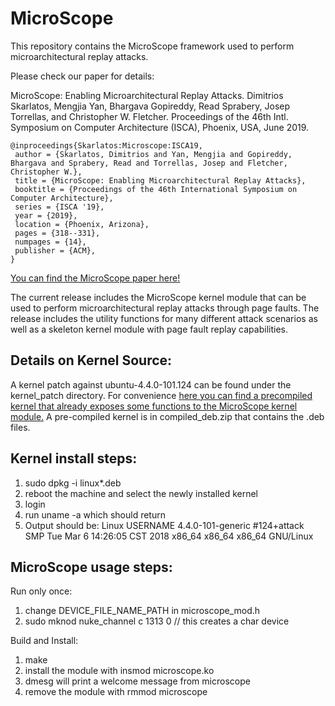 # MicroScope
This repository contains the MicroScope framework used to perform microarchitectural replay attacks.

Please check our paper for details:


MicroScope: Enabling Microarchitectural Replay Attacks. Dimitrios Skarlatos, Mengjia Yan, Bhargava Gopireddy, Read Sprabery, Josep Torrellas, and Christopher W. Fletcher. Proceedings of the 46th Intl. Symposium on Computer Architecture (ISCA), Phoenix, USA, June 2019.

```
@inproceedings{Skarlatos:Microscope:ISCA19,
 author = {Skarlatos, Dimitrios and Yan, Mengjia and Gopireddy, Bhargava and Sprabery, Read and Torrellas, Josep and Fletcher, Christopher W.},
 title = {MicroScope: Enabling Microarchitectural Replay Attacks},
 booktitle = {Proceedings of the 46th International Symposium on Computer Architecture},
 series = {ISCA '19},
 year = {2019},
 location = {Phoenix, Arizona},
 pages = {318--331},
 numpages = {14},
 publisher = {ACM},
}
```

[You can find the MicroScope paper here!](http://skarlat2.web.engr.illinois.edu)

The current release includes the MicroScope kernel module that can be used to perform
microarchitectural replay attacks through page faults. The release includes the
utility functions for many different attack scenarios as well as a skeleton kernel module
with page fault replay capabilities.

## Details on Kernel Source:
A kernel patch against ubuntu-4.4.0-101.124 can be found under the kernel_patch directory.
For convenience [here you can find a precompiled kernel that already exposes some functions
to the MicroScope kernel module.](https://drive.google.com/open?id=1433kWpnafmffyDPmW_HZSZlbbOPlwKyU)
A pre-compiled kernel is in compiled_deb.zip that contains the .deb files.

## Kernel install steps:
1) sudo dpkg -i linux*.deb
2) reboot the machine and select the newly installed kernel
3) login
4) run uname -a which should return
5) Output should be: Linux USERNAME 4.4.0-101-generic #124+attack SMP Tue Mar 6 14:26:05 CST 2018 x86_64 x86_64 x86_64 GNU/Linux

## MicroScope usage steps:

Run only once:
1) change DEVICE_FILE_NAME_PATH in microscope_mod.h
2) sudo mknod nuke_channel c 1313 0 // this creates a char device

Build and Install:
1) make
2) install the module with insmod microscope.ko
3) dmesg will print a welcome message from microscope
4) remove the module with rmmod microscope
